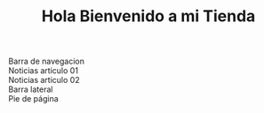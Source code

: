 <!DOCTYPE html-5>
<html lang="es">
<head>
    <meta charset="UTF-8">
    <meta name="viewport" content="width=device-width, initial-scale=1.0">
    <title>INICIO</title>
    
</head>
<body>
    <header>
        <h1>Hola Bienvenido a mi Tienda</h1>
    </header>
    <main>
        <nav>Barra de navegacion</nav>
        <section>
            <article id="primero">Noticias articulo 01</article>
            <article id="segundo">Noticias articulo 02</article>
        </section>
        <aside>Barra lateral</aside>
        <footer>Pie de página</footer>
    </main>
</body>
</html>
